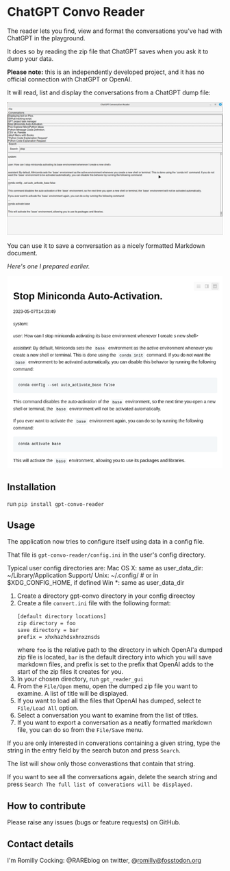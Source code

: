 # ChatGPT Convo Reader

The reader lets you find, view and format the conversations you've had with ChatGPT in the playground.

It does so by reading the zip file that ChatGPT saves when you ask it to dump your data.

**Please note:** this is an independently developed project, and it has no official connection with ChatGPT or OpenAI.

It will read, list and display the conversations from a ChatGPT dump file:

![Gui](docs/img/gui.png)

You can use it to save a conversation as a nicely formatted Markdown document.

_Here's one I prepared earlier._

![Markdown](docs/img/markdown.png)

## Installation

run `pip install gpt-convo-reader`

## Usage

The application now tries to configure itself using data in a config file.

That file is `gpt-convo-reader/config.ini` in the user's config directory.

Typical user config directories are:
  Mac OS X:               same as user_data_dir:  ~/Library/Application Support/<AppName>
  Unix:                   ~/.config/<AppName>     # or in $XDG_CONFIG_HOME, if defined
  Win *:                  same as user_data_dir


1. Create a directory gpt-convo directory in your config direectoy
2. Create a file `convert.ini` file with the following format:
   ```text
   [default directory locations]
   zip directory = foo
   save directory = bar
   prefix = xhxhazhdsxhnxznsds
   ```
   where `foo` is the relative path to the directory in which OpenAI'a dumped zip file is located, `bar`
   is the default directory into which you will save markdown files, and prefix is set to the prefix that OpenAI adds to the start of the zip files it creates for you.
1. In your chosen directory, run `gpt_reader_gui`
2. From the `File/Open` menu, open the dumped zip file you want to examine. A list of title will be displayed.
5. If you want to load all the files that OpenAI has dumped, select te `File/Load All` option.
3. Select a conversation you want to examine from the list of titles.
4. If you want to export a conversation as a neatly formatted markdown file, you can do so from the `File/Save` menu.

If you are only interested in converations containing a given string, type the string in the entry field by the search buton and press `Search`.

The list will show only those converastions that contain that string.

If you want to see all the conversations again, delete the search string and press `Search The full list of converations will be displayed.`
## How to contribute

Please raise any issues (bugs or feature requests) on GitHub.

## Contact details

I'm Romilly Cocking: @RAREblog on twitter, @romilly@fosstodon.org





